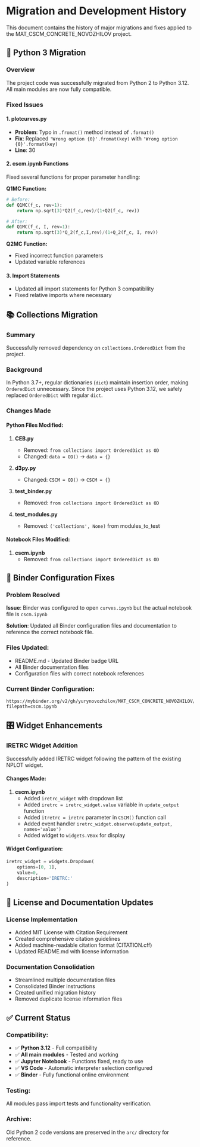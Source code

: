 # Migration and Development History

This document contains the history of major migrations and fixes applied to the MAT_CSCM_CONCRETE_NOVOZHILOV project.

## 🐍 Python 3 Migration

### Overview
The project code was successfully migrated from Python 2 to Python 3.12. All main modules are now fully compatible.

### Fixed Issues

#### 1. plotcurves.py
- **Problem**: Typo in `.fromat()` method instead of `.format()`
- **Fix**: Replaced `'Wrong option {0}'.fromat(key)` with `'Wrong option {0}'.format(key)`
- **Line**: 30

#### 2. cscm.ipynb Functions
Fixed several functions for proper parameter handling:

**Q1MC Function:**
```python
# Before:
def Q1MC(f_c, rev=1):
    return np.sqrt(3)*Q2(f_c,rev)/(1+Q2(f_c, rev))

# After:
def Q1MC(f_c, I, rev=1):
    return np.sqrt(3)*Q_2(f_c,I,rev)/(1+Q_2(f_c, I, rev))
```

**Q2MC Function:**
- Fixed incorrect function parameters
- Updated variable references

#### 3. Import Statements
- Updated all import statements for Python 3 compatibility
- Fixed relative imports where necessary

## 📚 Collections Migration

### Summary
Successfully removed dependency on `collections.OrderedDict` from the project.

### Background
In Python 3.7+, regular dictionaries (`dict`) maintain insertion order, making `OrderedDict` unnecessary. Since the project uses Python 3.12, we safely replaced `OrderedDict` with regular `dict`.

### Changes Made

#### Python Files Modified:
1. **CEB.py**
   - Removed: `from collections import OrderedDict as OD`
   - Changed: `data = OD()` → `data = {}`

2. **d3py.py**
   - Changed: `CSCM = OD()` → `CSCM = {}`

3. **test_binder.py**
   - Removed: `from collections import OrderedDict as OD`

4. **test_modules.py**
   - Removed: `('collections', None)` from modules_to_test

#### Notebook Files Modified:
1. **cscm.ipynb**
   - Removed: `from collections import OrderedDict as OD`

## 🔧 Binder Configuration Fixes

### Problem Resolved
**Issue**: Binder was configured to open `curves.ipynb` but the actual notebook file is `cscm.ipynb`

**Solution**: Updated all Binder configuration files and documentation to reference the correct notebook file.

### Files Updated:
- README.md - Updated Binder badge URL
- All Binder documentation files
- Configuration files with correct notebook references

### Current Binder Configuration:
```
https://mybinder.org/v2/gh/yurynovozhilov/MAT_CSCM_CONCRETE_NOVOZHILOV/HEAD?filepath=cscm.ipynb
```

## 🎛️ Widget Enhancements

### IRETRC Widget Addition
Successfully added IRETRC widget following the pattern of the existing NPLOT widget.

#### Changes Made:
1. **cscm.ipynb**
   - Added `iretrc_widget` with dropdown list
   - Added `iretrc = iretrc_widget.value` variable in `update_output` function
   - Added `itretrc = iretrc` parameter in `CSCM()` function call
   - Added event handler `iretrc_widget.observe(update_output, names='value')`
   - Added widget to `widgets.VBox` for display

#### Widget Configuration:
```python
iretrc_widget = widgets.Dropdown(
    options=[0, 1],
    value=0,
    description='IRETRC:'
)
```

## 📄 License and Documentation Updates

### License Implementation
- Added MIT License with Citation Requirement
- Created comprehensive citation guidelines
- Added machine-readable citation format (CITATION.cff)
- Updated README.md with license information

### Documentation Consolidation
- Streamlined multiple documentation files
- Consolidated Binder instructions
- Created unified migration history
- Removed duplicate license information files

## ✅ Current Status

### Compatibility:
- ✅ **Python 3.12** - Full compatibility
- ✅ **All main modules** - Tested and working
- ✅ **Jupyter Notebook** - Functions fixed, ready to use
- ✅ **VS Code** - Automatic interpreter selection configured
- ✅ **Binder** - Fully functional online environment

### Testing:
All modules pass import tests and functionality verification.

### Archive:
Old Python 2 code versions are preserved in the `arc/` directory for reference.